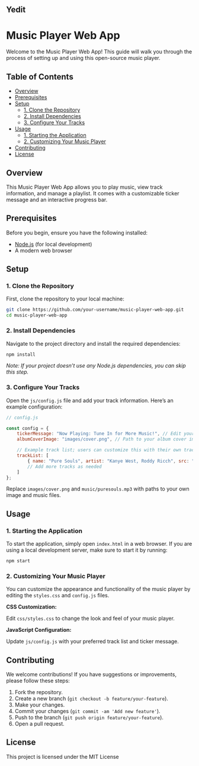 Yedit
---

# Music Player Web App

Welcome to the Music Player Web App! This guide will walk you through the process of setting up and using this open-source music player.

## Table of Contents

- [Overview](#overview)
- [Prerequisites](#prerequisites)
- [Setup](#setup)
  - [1. Clone the Repository](#1-clone-the-repository)
  - [2. Install Dependencies](#2-install-dependencies)
  - [3. Configure Your Tracks](#3-configure-your-tracks)
- [Usage](#usage)
  - [1. Starting the Application](#1-starting-the-application)
  - [2. Customizing Your Music Player](#2-customizing-your-music-player)
- [Contributing](#contributing)
- [License](#license)

## Overview

This Music Player Web App allows you to play music, view track information, and manage a playlist. It comes with a customizable ticker message and an interactive progress bar.

## Prerequisites

Before you begin, ensure you have the following installed:

- [Node.js](https://nodejs.org/) (for local development)
- A modern web browser

## Setup

### 1. Clone the Repository

First, clone the repository to your local machine:

```bash
git clone https://github.com/your-username/music-player-web-app.git
cd music-player-web-app
```

### 2. Install Dependencies

Navigate to the project directory and install the required dependencies:

```bash
npm install
```

*Note: If your project doesn’t use any Node.js dependencies, you can skip this step.*

### 3. Configure Your Tracks

Open the `js/config.js` file and add your track information. Here’s an example configuration:

```javascript
// config.js

const config = {
    tickerMessage: "Now Playing: Tune In for More Music!", // Edit your ticker message
    albumCoverImage: "images/cover.png", // Path to your album cover image

    // Example track list; users can customize this with their own tracks
    trackList: [
        { name: "Pure Souls", artist: "Kanye West, Roddy Ricch", src: "music/puresouls.mp3" }
        // Add more tracks as needed
    ]
};
```

Replace `images/cover.png` and `music/puresouls.mp3` with paths to your own image and music files.

## Usage

### 1. Starting the Application

To start the application, simply open `index.html` in a web browser. If you are using a local development server, make sure to start it by running:

```bash
npm start
```

### 2. Customizing Your Music Player

You can customize the appearance and functionality of the music player by editing the `styles.css` and `config.js` files.

**CSS Customization:**

Edit `css/styles.css` to change the look and feel of your music player.

**JavaScript Configuration:**

Update `js/config.js` with your preferred track list and ticker message.

## Contributing

We welcome contributions! If you have suggestions or improvements, please follow these steps:

1. Fork the repository.
2. Create a new branch (`git checkout -b feature/your-feature`).
3. Make your changes.
4. Commit your changes (`git commit -am 'Add new feature'`).
5. Push to the branch (`git push origin feature/your-feature`).
6. Open a pull request.

## License

This project is licensed under the MIT License 

